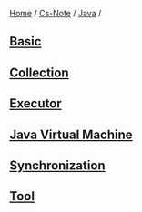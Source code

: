 [Home](https://mengxianbin.github.io) /
[Cs-Note](https://mengxianbin.github.io/cs-note) /
[Java](https://mengxianbin.github.io/cs-note/java) /

## [Basic](./basic)

## [Collection](./collection)

## [Executor](./executor)

## [Java Virtual Machine](./java_virtual_machine)

## [Synchronization](./synchronization)

## [Tool](./tool)

